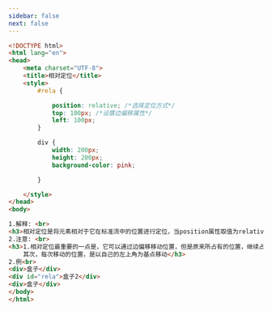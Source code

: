 ```yaml
---
sidebar: false
next: false
---
```

<BlogInfo/>






```html
<!DOCTYPE html>
<html lang="en">
<head>
    <meta charset="UTF-8">
    <title>相对定位</title>
    <style>
        #rela {

            position: relative; /*选择定位方式*/
            top: 100px; /*设置边偏移属性*/
            left: 100px;
        }

        div {
            width: 200px;
            height: 200px;
            background-color: pink;

        }

    </style>
</head>
<body>

1.解释: <br>
<h3>相对定位是将元素相对于它在标准流中的位置进行定位，当position属性取值为relative时，可以将元素定位于相对位置</h3>
2.注意: <br>
<h3>1.相对定位最重要的一点是，它可以通过边偏移移动位置，但是原来所占有的位置，继续占有<br>2.
    其次，每次移动的位置，是以自己的左上角为基点移动</h3>
2.例<br>
<div>盒子</div>
<div id="rela">盒子2</div>
<div>盒子</div>
</body>
</html>
```






<ActionBox />
        
<style>#top-box {margin-top:0.5rem!important;}</style>